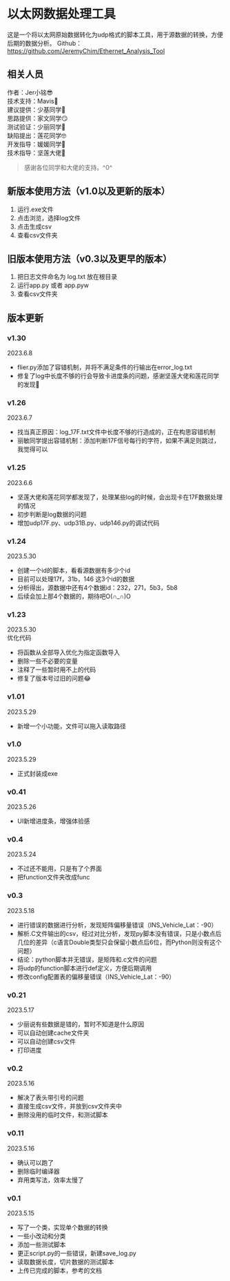 # 以太网数据处理工具
这是一个将以太网原始数据转化为udp格式的脚本工具，用于源数据的转换，方便后期的数据分析。
Github：https://github.com/JeremyChim/Ethernet_Analysis_Tool

## 相关人员
作者：Jer小铭😎   
技术支持：Mavis🤣   
建议提供：少基同学🤪   
思路提供：家文同学😏   
测试验证：少丽同学🤨   
缺陷提出：莲花同学🤓   
开发指导：媛媛同学🤠   
技术指导：坚莲大佬🧐   
 
> 感谢各位同学和大佬的支持。^0^

## 新版本使用方法（v1.0以及更新的版本）
1. 运行.exe文件 
2. 点击浏览，选择log文件
3. 点击生成csv
4. 查看csv文件夹

## 旧版本使用方法（v0.3以及更早的版本）
1. 把日志文件命名为 log.txt 放在根目录 
2. 运行app.py 或者 app.pyw 
3. 查看csv文件夹

## 版本更新

### v1.30  
2023.6.8
- flier.py添加了容错机制，并将不满足条件的行输出在error_log.txt
- 修复了log中长度不够的行会导致卡进度条的问题，感谢坚莲大佬和莲花同学的发现🤣

### v1.26
2023.6.7
- 找当真正原因：log_17F.txt文件中长度不够的行造成的，正在构思容错机制
- 丽敏同学提出容错机制：添加判断17F信号每行的字符，如果不满足则跳过，我觉得可以

### v1.25
2023.6.6
- 坚莲大佬和莲花同学都发现了，处理某些log的时候，会出现卡在17F数据处理的情况
- 初步判断是log数据的问题
- 增加udp17F.py、udp31B.py、udp146.py的调试代码

### v1.24
2023.5.30
 - 创建一个id的脚本，看看源数据有多少个id
 - 目前可以处理17f，31b，146 这3个id的数据
 - 分析得出，源数据中还有4个数据id：232，271，5b3，5b8
 - 后续会加上那4个数据的，期待吧O(∩_∩)O

### v1.23
2023.5.30   
优化代码
- 将函数从全部导入优化为指定函数导入
- 删除一些不必要的变量
- 注释了一些暂时用不上的代码
- 修复了版本号过旧的问题😂

### v1.01
2023.5.29   
- 新增一个小功能，文件可以拖入读取路径

### v1.0
2023.5.29   
- 正式封装成exe

### v0.41
2023.5.26   
- UI新增进度条，增强体验感

### v0.4
2023.5.24
- 不过还不能用，只是有了个界面
- 把function文件夹改成func

### v0.3
2023.5.18
- 进行错误的数据进行分析，发现矩阵偏移量错误（INS_Vehicle_Lat：-90）
- 解析.C文件输出的csv，经过对比分析，发现py脚本没有错误，只是小数点后几位的差异（c语言Double类型只会保留小数点后6位，而Python则没有这个问题）
- 结论：python脚本并无错误，是矩阵和.c文件的问题
- 将udp的function脚本进行def定义，方便后期调用
- 修改config配置表的偏移量错误（INS_Vehicle_Lat：-90）

### v0.21
2023.5.17
- 少丽说有些数据是错的，暂时不知道是什么原因
- 可以自动创建cache文件夹
- 可以自动创建csv文件
- 打印进度

### v0.2
2023.5.16
- 解决了表头带引号的问题
- 直接生成csv文件，并放到csv文件夹中
- 删除没用的临时文件，和测试脚本

### v0.11
2023.5.16
- 确认可以跑了
- 删除临时编译器
- 弃用类写法，效率太慢了

### v0.1
2023.5.15
- 写了一个类，实现单个数据的转换
- 一些小改动和分类
- 添加一些测试脚本
- 更正script.py的一些错误，新建save_log.py
- 读取数据长度，切片数据的测试脚本
- 上传已完成的脚本，参考的文档
